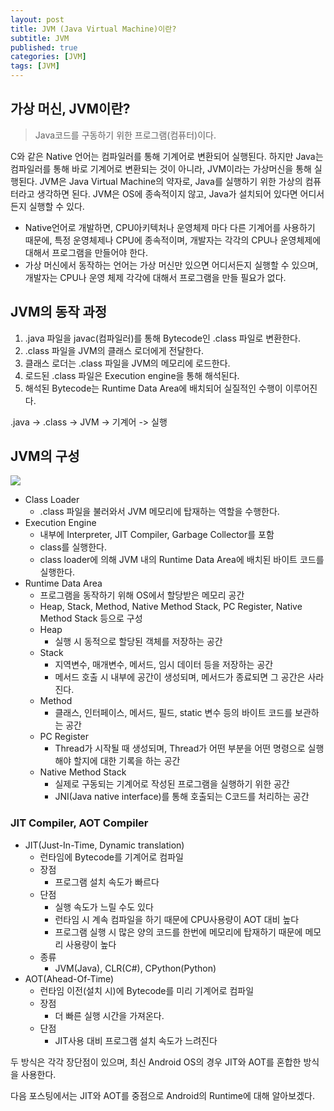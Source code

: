 ```yaml
---
layout: post
title: JVM (Java Virtual Machine)이란?
subtitle: JVM
published: true
categories: [JVM]
tags: [JVM]
---
```


## 가상 머신, JVM이란?

> Java코드를 구동하기 위한 프로그램(컴퓨터)이다.

C와 같은 Native 언어는 컴파일러를 통해 기계어로 변환되어 실행된다. 하지만 Java는 컴파일러를 통해 바로 기계어로 변환되는 것이 아니라, JVM이라는 가상머신을 통해 실행된다. JVM은 Java Virtual Machine의 약자로, Java를 실행하기 위한 가상의 컴퓨터라고 생각하면 된다. JVM은 OS에 종속적이지 않고, Java가 설치되어 있다면 어디서든지 실행할 수 있다.

- Native언어로 개발하면, CPU아키텍처나 운영체제 마다 다른 기계어를 사용하기 때문에, 특정 운영체제나 CPU에 종속적이며, 개발자는 각각의 CPU나 운영체제에 대해서 프로그램을 만들어야 한다.
- 가상 머신에서 동작하는 언어는 가상 머신만 있으면 어디서든지 실행할 수 있으며, 개발자는 CPU나 운영 체제 각각에 대해서 프로그램을 만들 필요가 없다.

## JVM의 동작 과정

1. .java 파일을 javac(컴파일러)를 통해 Bytecode인 .class 파일로 변환한다.
2. .class 파일을 JVM의 클래스 로더에게 전달한다.
3. 클래스 로더는 .class 파일을 JVM의 메모리에 로드한다.
4. 로드된 .class 파일은 Execution engine을 통해 해석된다.
5. 해석된 Bytecode는 Runtime Data Area에 배치되어 실질적인 수행이 이루어진다.

.java -> .class -> JVM -> 기계어 -> 실행

## JVM의 구성

![](https://miro.medium.com/v2/resize:fit:1100/format:webp/1*slIuYO633BCuBh_gfYRmGg.png)


- Class Loader
  - .class 파일을 불러와서 JVM 메모리에 탑재하는 역할을 수행한다.
- Execution Engine
  - 내부에 Interpreter, JIT Compiler, Garbage Collector를 포함
  - class를 실행한다.
  - class loader에 의해 JVM 내의 Runtime Data Area에 배치된 바이트 코드를 실행한다.
- Runtime Data Area
  - 프로그램을 동작하기 위해 OS에서 할당받은 메모리 공간
  - Heap, Stack, Method, Native Method Stack, PC Register, Native Method Stack 등으로 구성
  - Heap
    - 실행 시 동적으로 할당된 객체를 저장하는 공간
  - Stack
    - 지역변수, 매개변수, 메서드, 임시 데이터 등을 저장하는 공간
    - 메서드 호출 시 내부에 공간이 생성되며, 메서드가 종료되면 그 공간은 사라진다.
  - Method
    - 클래스, 인터페이스, 메서드, 필드, static 변수 등의 바이트 코드를 보관하는 공간
  - PC Register
    - Thread가 시작될 때 생성되며, Thread가 어떤 부분을 어떤 명령으로 실행해야 할지에 대한 기록을 하는 공간
  - Native Method Stack
    - 실제로 구동되는 기계어로 작성된 프로그램을 실행하기 위한 공간
    - JNI(Java native interface)를 통해 호출되는 C코드를 처리하는 공간


### JIT Compiler, AOT Compiler

- JIT(Just-In-Time, Dynamic translation)
  - 런타임에 Bytecode를 기계어로 컴파일
  - 장점
    - 프로그램 설치 속도가 빠르다
  - 단점
    - 실행 속도가 느릴 수도 있다
    - 런타임 시 계속 컴파일을 하기 때문에 CPU사용량이 AOT 대비 높다
    - 프로그램 실행 시 많은 양의 코드를 한번에 메모리에 탑재하기 때문에 메모리 사용량이 높다
  - 종류
    - JVM(Java), CLR(C#), CPython(Python)
- AOT(Ahead-Of-Time)
  - 런타임 이전(설치 시)에 Bytecode를 미리 기계어로 컴파일
  - 장점
    - 더 빠른 실행 시간을 가져온다.
  - 단점
    - JIT사용 대비 프로그램 설치 속도가 느려진다


두 방식은 각각 장단점이 있으며, 최신 Android OS의 경우 JIT와 AOT를 혼합한 방식을 사용한다.

다음 포스팅에서는 JIT와 AOT를 중점으로 Android의 Runtime에 대해 알아보겠다.